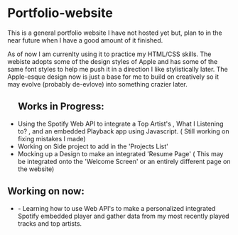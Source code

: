 # Portfolio-website

<p>This is a general portfolio website I have not hosted yet but, plan to in the near future when I have a good amount of it finished.</p>


<p>As of now I am currenlty using it to practice my HTML/CSS skills. The webiste adopts some of the design styles of Apple and has some of the same font styles to help me push it in a direction I like stylistically later. The Apple-esque design now is just a base for me to build on creatively so it may evolve (probably de-evlove) into something crazier later.</p> 


<ul>
  <h2>Works in Progress:</h2>
  <li>
Using the Spotify Web API to integrate a Top Artist's , What I Listening to? , and an embedded Playback app using Javascript. ( Still working on fixing mistakes I made)
  </li>
  <li>
  Working on Side project to add in the 'Projects List' 
  </li>
  <li>
  Mocking up a Design to make an integrated 'Resume Page'  ( This may be integrated onto the 'Welcome Screen' or an entirely different page on the website)
  </li>
  </ul>


<h2>Working on now:</h2>

<ul>
  <li>
- Learning how to use Web API's to make a personalized integrated Spotify embedded player and gather data from my most recently played tracks and top artists.
  </li>
  </ul>
  
